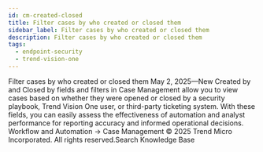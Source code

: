 ```yaml
---
id: cm-created-closed
title: Filter cases by who created or closed them
sidebar_label: Filter cases by who created or closed them
description: Filter cases by who created or closed them
tags:
  - endpoint-security
  - trend-vision-one
---
```


 Filter cases by who created or closed them May 2, 2025—New Created by and Closed by fields and filters in Case Management allow you to view cases based on whether they were opened or closed by a security playbook, Trend Vision One user, or third-party ticketing system. With these fields, you can easily assess the effectiveness of automation and analyst performance for reporting accuracy and informed operational decisions. Workflow and Automation → Case Management © 2025 Trend Micro Incorporated. All rights reserved.Search Knowledge Base